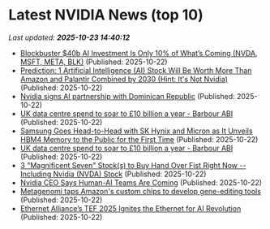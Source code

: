 # Latest NVIDIA News (top 10)
_Last updated: **2025-10-23 14:40:12**_

- [Blockbuster $40b AI Investment Is Only 10% of What’s Coming (NVDA, MSFT, META, BLK)](https://247wallst.com/investing/2025/10/22/blockbuster-40b-ai-investment-is-only-10-of-whats-coming-nvda-msft-meta-blk-big-40-billion-bet-in-ai/) (Published: 2025-10-22)
- [Prediction: 1 Artificial Intelligence (AI) Stock Will Be Worth More Than Amazon and Palantir Combined by 2030 (Hint: It's Not Nvidia)](https://biztoc.com/x/36037068503d46c1) (Published: 2025-10-22)
- [Nvidia signs AI partnership with Dominican Republic](https://biztoc.com/x/2dd01de42b083e0d) (Published: 2025-10-22)
- [UK data centre spend to soar to £10 billion a year - Barbour ABI](https://finance.yahoo.com/news/uk-data-centre-spend-soar-142702869.html) (Published: 2025-10-22)
- [Samsung Goes Head-to-Head with SK Hynix and Micron as It Unveils HBM4 Memory to the Public for the First Time](https://wccftech.com/samsung-set-to-compete-with-sk-hynix-micron-as-it-showcases-hbm4-memory-to-the-public/) (Published: 2025-10-22)
- [UK data centre spend to soar to £10 billion a year - Barbour ABI](https://finance.yahoo.com/news/uk-data-centre-spend-soar-141617871.html) (Published: 2025-10-22)
- [3 "Magnificent Seven" Stock(s) to Buy Hand Over Fist Right Now -- Including Nvidia (NVDA) Stock](https://biztoc.com/x/c48824bf7d7924bb) (Published: 2025-10-22)
- [Nvidia CEO Says Human-AI Teams Are Coming](https://biztoc.com/x/bf01bf7f6ad06810) (Published: 2025-10-22)
- [Metagenomi taps Amazon's custom chips to develop gene-editing tools](https://www.channelnewsasia.com/business/metagenomi-taps-amazons-custom-chips-develop-gene-editing-tools-5418276) (Published: 2025-10-22)
- [Ethernet Alliance’s TEF 2025 Ignites the Ethernet for AI Revolution](https://www.globenewswire.com/news-release/2025/10/22/3171254/0/en/Ethernet-Alliance-s-TEF-2025-Ignites-the-Ethernet-for-AI-Revolution.html) (Published: 2025-10-22)
